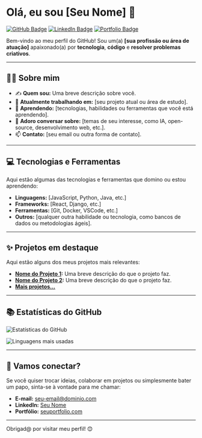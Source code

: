 # Olá, eu sou [Seu Nome] 👋

[![GitHub Badge](https://img.shields.io/badge/-GitHub-000?style=flat&logo=GitHub&logoColor=white)](https://github.com/seu-usuario) [![LinkedIn Badge](https://img.shields.io/badge/-LinkedIn-blue?style=flat&logo=Linkedin&logoColor=white)](https://linkedin.com/in/seu-usuario) [![Portfolio Badge](https://img.shields.io/badge/-Portf%C3%B3lio-orange?style=flat)](https://seuportfolio.com)

Bem-vindo ao meu perfil do GitHub! Sou um(a) **[sua profissão ou área de atuação]** apaixonado(a) por **tecnologia**, **código** e **resolver problemas criativos**.

---

## :man_technologist: Sobre mim

- ✍️ **Quem sou:** Uma breve descrição sobre você.
- :telescope: **Atualmente trabalhando em:** [seu projeto atual ou área de estudo].
- :seedling: **Aprendendo:** [tecnologias, habilidades ou ferramentas que você está aprendendo].
- :speech_balloon: **Adoro conversar sobre:** [temas de seu interesse, como IA, open-source, desenvolvimento web, etc.].
- :mailbox: **Contato:** [seu email ou outra forma de contato].

---

## :computer: Tecnologias e Ferramentas

Aqui estão algumas das tecnologias e ferramentas que domino ou estou aprendendo:

- **Linguagens:** [JavaScript, Python, Java, etc.]
- **Frameworks:** [React, Django, etc.]
- **Ferramentas:** [Git, Docker, VSCode, etc.]
- **Outros:** [qualquer outra habilidade ou tecnologia, como bancos de dados ou metodologias ágeis].

---

## :sparkles: Projetos em destaque

Aqui estão alguns dos meus projetos mais relevantes:

- **[Nome do Projeto 1](https://github.com/seu-usuario/projeto-1):** Uma breve descrição do que o projeto faz.
- **[Nome do Projeto 2](https://github.com/seu-usuario/projeto-2):** Uma breve descrição do que o projeto faz.
- **[Mais projetos...](https://github.com/seu-usuario?tab=repositories)**

---

## :books: Estatísticas do GitHub

![Estatísticas do GitHub](https://github-readme-stats.vercel.app/api?username=seu-usuario&show_icons=true&theme=radical)

![Linguagens mais usadas](https://github-readme-stats.vercel.app/api/top-langs/?username=seu-usuario&layout=compact&theme=radical)

---

## :handshake: Vamos conectar?

Se você quiser trocar ideias, colaborar em projetos ou simplesmente bater um papo, sinta-se à vontade para me chamar:

- **E-mail:** seu-email@dominio.com
- **LinkedIn:** [Seu Nome](https://linkedin.com/in/seu-usuario)
- **Portfólio:** [seuportfolio.com](https://seuportfolio.com)

---

Obrigad@ por visitar meu perfil! :blush:


